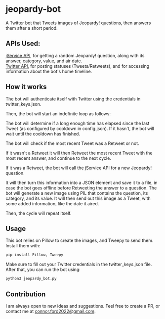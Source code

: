 # jeopardy-bot
A Twitter bot that Tweets images of Jeopardy! questions, then answers them after a short period.

## APIs Used:
[jService API](https://jservice.io), for getting a random Jeopardy! question, along with its answer, category, value, and air date.  
[Twitter API](https://developer.twitter.com/en/docs), for posting statuses (Tweets/Retweets), and for accessing information about the bot's home timeline.

## How it works
The bot will authenticate itself with Twitter using the credentials in twitter_keys.json.

Then, the bot will start an indefinite loop as follows:

The bot will determine if a long enough time has elapsed since the last Tweet (as configured by cooldown in config.json). 
If it hasn't, the bot will wait until the cooldown has finished.

The bot will check if the most recent Tweet was a Retweet or not.

If it wasn't a Retweet it will then Retweet the most recent Tweet with the most recent answer, and continue to the next cycle.

If it was a Retweet, the bot will call the jService API for a new Jeopardy! question.

It will then turn this information into a JSON element and save it to a file, in case the bot goes offline before Retweeting the answer to a question.
The bot will generate a new image using PIL that contains the question, its category, and its value.
It will then send out this image as a Tweet, with some added information, like the date it aired.

Then, the cycle will repeat itself.

## Usage
This bot relies on Pillow to create the images, and Tweepy to send them. Install them with:
```bash
pip install Pillow, Tweepy
```
Make sure to fill out your Twitter credentials in the twitter_keys.json file.
After that, you can run the bot using:
```bash
python3 jeopardy_bot.py
```

## Contribution
I am always open to new ideas and suggestions. Feel free to create a PR, or contact me at connor.ford2022@gmail.com.

